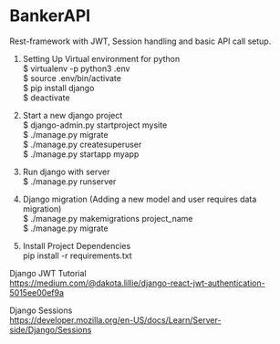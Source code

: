 # BankerAPI

Rest-framework with JWT, Session handling and basic API call setup.  


1) Setting Up Virtual environment for python   
$ virtualenv -p python3 .env  
$ source .env/bin/activate  
$ pip install django  
$ deactivate  

2) Start a new django project  
$ django-admin.py startproject mysite  
$ ./manage.py migrate  
$ ./manage.py createsuperuser  
$ ./manage.py startapp myapp  

3) Run django with server  
$ ./manage.py runserver  

4) Django migration (Adding a new model and user requires data migration)  
$ ./manage.py makemigrations project_name  
$ ./manage.py migrate  

5) Install Project Dependencies  
pip install -r requirements.txt  

Django JWT Tutorial  
https://medium.com/@dakota.lillie/django-react-jwt-authentication-5015ee00ef9a  

Django Sessions  
https://developer.mozilla.org/en-US/docs/Learn/Server-side/Django/Sessions  
